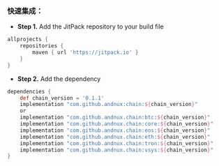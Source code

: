 ### 快速集成：
- **Step 1.** Add the JitPack repository to your build file
```groovy
allprojects {
    repositories {
        maven { url 'https://jitpack.io' }
    }
}
```
- **Step 2.** Add the dependency
```groovy
dependencies {
    def chain_version = '0.1.1'
    implementation "com.github.andnux:chain:${chain_version}"
    or
    implementation "com.github.andnux.chain:btc:${chain_version}"
    implementation "com.github.andnux.chain:core:${chain_version}"
    implementation "com.github.andnux.chain:eos:${chain_version}" 
    implementation "com.github.andnux.chain:eth:${chain_version}" 
    implementation "com.github.andnux.chain:tron:${chain_version}" 
    implementation "com.github.andnux.chain:vsys:${chain_version}" 
}
```